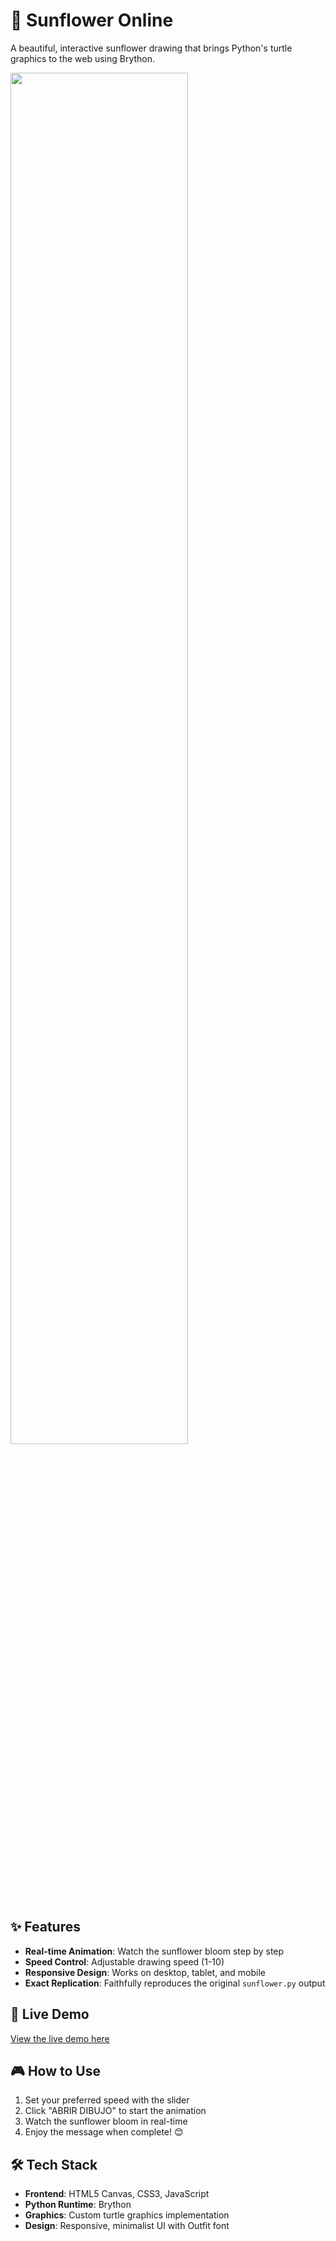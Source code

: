 # 🌻 Sunflower Online

A beautiful, interactive sunflower drawing that brings Python's turtle graphics to the web using Brython.

<img src="https://github.com/user-attachments/assets/feb9a8e4-be5f-4a32-a814-a2f1f24614b7" width=75% height=75%>

## ✨ Features

- **Real-time Animation**: Watch the sunflower bloom step by step
- **Speed Control**: Adjustable drawing speed (1-10)
- **Responsive Design**: Works on desktop, tablet, and mobile
- **Exact Replication**: Faithfully reproduces the original `sunflower.py` output

## 🚀 Live Demo

[View the live demo here](https://sunflower-online.netlify.app/)

## 🎮 How to Use

1. Set your preferred speed with the slider
2. Click "ABRIR DIBUJO" to start the animation
3. Watch the sunflower bloom in real-time
4. Enjoy the message when complete! 😊

## 🛠️ Tech Stack

- **Frontend**: HTML5 Canvas, CSS3, JavaScript
- **Python Runtime**: Brython
- **Graphics**: Custom turtle graphics implementation
- **Design**: Responsive, minimalist UI with Outfit font
